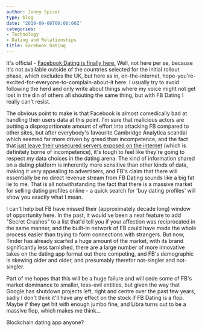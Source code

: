 ```yaml
---
author: Jonny Spicer
type: blog
date: "2019-09-06T00:00:00Z"
categories:
- Technology
- Dating and Relationships
title: Facebook Dating
---
```

It's official - [Facebook Dating is finally here.](https://newsroom.fb.com/news/2019/09/facebook-dating/) Well, not here per se, because it's not available outside of the countries selected for the initial
rollout phase, which excludes the UK, but here as in, on-the-internet, hope-you're-excited-for-everyone-to-complain-about-it here. I usually try to avoid following the herd and only write about things where my
voice might not get lost in the din of others all shouting the same thing, but with FB Dating I really can't resist.

The obvious point to make is that Facebook is almost comedically bad at handling their users data at this point. I'm sure that malicious actors are putting a disproportionate amount of effort into attacking FB
compared to other sites, but after everybody's favourite Cambridge Analytica scandal which seemed far more driven by greed than incompetence, and the fact that [just leave their unsecured servers exposed on the
internet](https://techcrunch.com/2019/09/04/facebook-phone-numbers-exposed/) (which is definitely borne of incompetence), it's tough to feel like they're going to respect my data choices in the dating arena.
The kind of information shared on a dating platform is inherently more sensitive than other kinds of data, making it very appealing to advertisers, and FB's claim that there will essentially be no direct revenue
stream from FB Dating sounds like a big fat lie to me. That is all notwithstanding the fact that there is a massive market for selling dating profiles online - a quick search for 'buy dating profiles' will show
you exactly what I mean.

I can't help but FB have missed their (approximately decade long) window of opportunity here. In the past, it would've been a neat feature to add "Secret Crushes" to a list that'd tell you if your affection was
reciprocated in the same manner, and the built-in network of FB could have made the whole process easier than trying to form connections with strangers. But now, Tinder has already scarfed a huge amount of the market, with its brand significantly less tarnished, there are a large number of more innovative takes on the dating app format out there competing, and FB's demographic is skewing older and older, and presumably
therefor not-singler and not-singler.

Part of me hopes that this will be a huge failure and will cede some of FB's market dominance to smaller, less-evil entities, but given the way that Google has shutdown projects left, right and centre over the past
few years, sadly I don't think it'll have any effect on the stock if FB Dating is a flop. Maybe if they get hit with enough jumbo fine, and Libra turns out to be a massive flop, which makes me think...

Blockchain dating app anyone?
